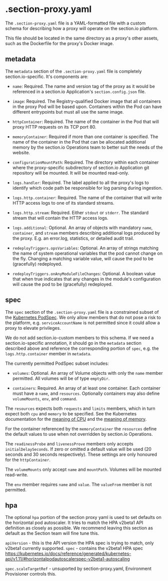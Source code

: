 # .section-proxy.yaml

The `.section-proxy.yaml` file is a YAML-formatted file with a custom schema for
describing how a proxy will operate on the section.io platform.

This file should be located in the same directory as a proxy's other assets, such
as the Dockerfile for the proxy's Docker image.


## metadata

The `metadata` section of the `.section-proxy.yaml` file is completely
section.io-specific. It's components are:

* `name`: Required. The name and version tag of the proxy as it would be referenced
in a section.io Application's `section.config.json` file.

* `image`: Required. The Registry-qualified Docker image that all containers in the
proxy Pod will be based upon. Containers within the Pod can have different entrypoints
but must all use the same image.

* `httpContainer`: Required. The name of the container in the Pod that will proxy
HTTP requests on its TCP port 80.

* `memoryContainer`: Required if more than one container is specified. The name
of the container in the Pod that can be allocated additional memory by the
section.io Operations team to better suit the needs of the website.

* `configurationMountPath`: Required. The directory within each container where the
proxy-specific subdirectory of section.io Application git repository will be mounted.
It will be mounted read-only.

* `logs.handler`: Required. The label applied to all the proxy's logs to identify
which code path be responsible for log parsing during ingestion.

* `logs.http.container`: Required. The name of the container that will write HTTP
access logs to one of its standard streams.

* `logs.http.stream`: Required. Either `stdout` or `stderr`. The standard stream
that will contain the HTTP access logs.

* `logs.additional`: Optional. An array of objects with mandatory `name`, `container`,
and `stream` members describing additional logs produced by the proxy. E.g. an
error.log, statistics, or detailed audit trail.

* `redeployTriggers.opsVariables`: Optional. An array of strings matching the
name of system operational variables that the pod cannot change on the fly.
Changing a matching variable value, will cause the pod to be (gracefully)
redeployed.

* `redeployTriggers.onAnyModuleFileChanges`: Optional. A boolean value that when
true indicates that any changes in the module's configuration will cause the pod
to be (gracefully) redeployed.

## spec

The `spec` section of the `.section-proxy.yaml` file is a constrained subset of
the [Kubernetes PodSpec](https://v1-9.docs.kubernetes.io/docs/reference/generated/kubernetes-api/v1.9/#podspec-v1-core).
We only allow members that do not pose a risk to the platform, e.g. `serviceAccountName`
is not permitted since it could allow a proxy to elevate privileges.

We do not add section.io-custom members to this schema. If we need a section.io-specific
annotation, it should go in the `metadata` section described above and reference
the corresponding portion of `spec`, e.g. the `logs.http.container` member in `metadata`.

The currently permitted PodSpec subset includes:

* `volumes`: Optional. An array of Volume objects with only the `name` member permitted.
All volumes will be of type `emptyDir`.

* `containers`: Required. An array of at least one container. Each container must
have a `name`, and `resources`. Optionally containers may also define `volumeMounts`, `env`, and
`command`.

The `resources` expects both `requests` and `limits` members, which in turn expect
both `cpu` and `memory` to be specified. See the Kubernetes documentation for the
[meaning of CPU](https://kubernetes.io/docs/concepts/configuration/manage-compute-resources-container/#meaning-of-cpu)
and the [meaning of memory](https://kubernetes.io/docs/concepts/configuration/manage-compute-resources-container/#meaning-of-memory).

For the container referenced by the `memoryContainer` the `resources` define the
default values to use when not overridden by section.io Operations.

The `readinessProbe` and `livenessProve` members only accepts `initialDelaySeconds`.
If zero or omitted a default value will be used (20 seconds and 30 seconds respectively).
These settings are only honoured for the `httpContainer`.

The `volumeMounts` only accept `name` and `mountPath`. Volumes will be mounted read-write.

The `env` member requires `name` and `value`. The `valueFrom` member is not permitted.

## hpa

The optional `hpa` portion of the section proxy yaml is used to set defaults on the horizontal pod autoscaler. It tries to match the HPA v2beta1 API definition as closely as possible. We recommend leaving this section as default as the Section team will fine tune this. 

`apiVersion` - this is the API version the HPA spec is trying to match, only v2beta1 currently supported.
`spec` - contains the v2beta1 HPA spec https://kubernetes.io/docs/reference/generated/kubernetes-api/v1.11/#horizontalpodautoscalerspec-v2beta1-autoscaling

`spec.scaleTargetRef` - unsuported by section-proxy.yaml, Environment Provisioner controls this.
